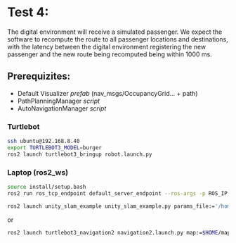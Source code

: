 # Test 4: 
The digital environment will receive a simulated passenger. We expect the software to recompute the route to all passenger locations and destinations, with the latency between the digital environment registering the new passenger and the new route being recomputed being within 1000 ms.

## Prerequizites:
- Default Visualizer *prefab* (nav_msgs/OccupancyGrid... + path)
- PathPlanningManager *script*
- AutoNavigationManager *script*

### Turtlebot
```bash
ssh ubuntu@192.168.8.40
export TURTLEBOT3_MODEL=burger
ros2 launch turtlebot3_bringup robot.launch.py
```

### Laptop (ros2_ws)
```bash
source install/setup.bash
ros2 run ros_tcp_endpoint default_server_endpoint --ros-args -p ROS_IP:=192.168.8.225
```
```bash
ros2 launch unity_slam_example unity_slam_example.py params_file:='/home/ubuntuhost/Downloads/2IRR10UnityProject/My project/Assets/turtlebot3-foxy-devel/turtlebot3_navigation2/param/burger.yaml'
```
or
```bash
ros2 launch turtlebot3_navigation2 navigation2.launch.py map:=$HOME/map.yaml
```